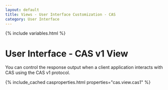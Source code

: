 ```yaml
---
layout: default
title: Views - User Interface Customization - CAS
category: User Interface
---
```


{% include variables.html %}

# User Interface - CAS v1 View
       
You can control the response output when a client application interacts with CAS using the CAS v1 protocol. 

{% include_cached casproperties.html properties="cas.view.cas1" %}
